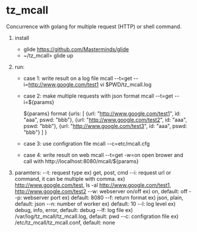# tz_mcall

Concurrence with golang for multiple request (HTTP) or shell command.

1. install
	- glide
		https://github.com/Masterminds/glide
	- ~/tz_mcall> glide up
	
2. run:
	- case 1: write result on a log file
		mcall --t=get --i=http://www.google.com/test1
		vi $PWD/tz_mcall.log
		
	- case 2: make multiple requests with json format
		mcall --t=get --i=${params}
		
		${params} format
		{urls: [
			{url: "http://www.google.com/test1", id: "aaa", pswd: "bbb"},
			{url: "http://www.google.com/test2", id: "aaa", pswd: "bbb"},
			{url: "http://www.google.com/test3", id: "aaa", pswd: "bbb"}
			]
		}		
		
	- case 3: use configration file
		mcall --c=etc/mcall.cfg
		
	- case 4: write result on web
		mcall --t=get -w=on
		open brower and call with http://localhost:8080/mcall/${params}

3. paramters: 
	--t: request type ex) get, post, cmd
	--i: request url or command, it can be multiple with comma. 
		ex) http://www.google.com/test, ls -al
			http://www.google.com/test1, http://www.google.com/test2
	--w: webserver on/off ex) on, default: off
	--p: webserver port ex) default: 8080
	--f: return format ex) json, plain, default: json
	--n: number of worker ex) default: 10
	--l: log level ex) debug, info, error, default: debug
	--lf: log file ex) /var/log/tz_mcall/tz_mcall.log, default: pwd
	--c: configration file ex) /etc/tz_mcall/tz_mcall.conf, default: none
	

		